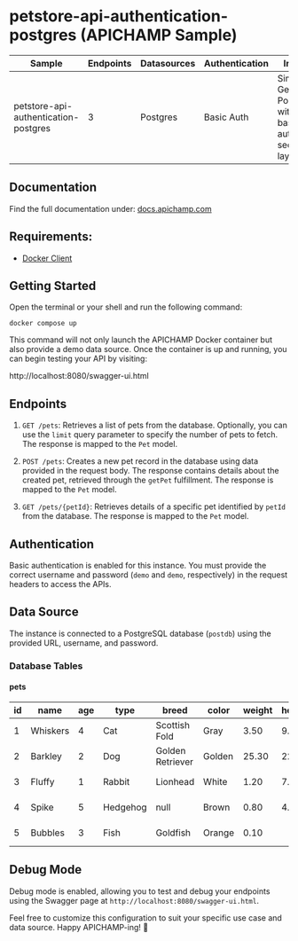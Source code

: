 # petstore-api-authentication-postgres (APICHAMP Sample)

| Sample                                 | Endpoints | Datasources | Authentication | Infos                                                                           |
|----------------------------------------|-----------|-------------|----------------|---------------------------------------------------------------------------------|
| petstore-api-authentication-postgres   | 3         | Postgres    | Basic Auth     | Simple Get and Post with a basic auth security layer                            |

## Documentation
Find the full documentation under: [docs.apichamp.com](https://docs.apichamp.com)

## Requirements:
- [Docker Client](https://docs.docker.com/get-started/overview/)

## Getting Started

Open the terminal or your shell and run the following command:

```docker compose up```

This command will not only launch the APICHAMP Docker container but also provide a demo 
data source. Once the container is up and running, you can begin testing your API by visiting:

http://localhost:8080/swagger-ui.html

## Endpoints

1. `GET /pets`: Retrieves a list of pets from the database. Optionally, you can use the `limit` query parameter to specify the number of pets to fetch. The response is mapped to the `Pet` model.

2. `POST /pets`: Creates a new pet record in the database using data provided in the request body. The response contains details about the created pet, retrieved through the `getPet` fulfillment. The response is mapped to the `Pet` model.

3. `GET /pets/{petId}`: Retrieves details of a specific pet identified by `petId` from the database. The response is mapped to the `Pet` model.

## Authentication

Basic authentication is enabled for this instance. You must provide the correct username and password (`demo` and `demo`, respectively) in the request headers to access the APIs.

## Data Source

The instance is connected to a PostgreSQL database (`postdb`) using the provided URL, username, and password.

### Database Tables

#### pets

| id | name     | age | type     | breed            | color    | weight  | height | date_of_birth | created_at   | updated_at   |
|----|----------|-----|----------|------------------|----------|---------|--------|---------------|--------------|--------------|
| 1  | Whiskers | 4   | Cat      | Scottish Fold    | Gray     | 3.50    | 9.50   | 2017-06-12    | Create_Time  | Updated_time |
| 2  | Barkley  | 2   | Dog      | Golden Retriever | Golden   | 25.30   | 22.00  | 2024-04-26    | Create_Time  | Updated_time |
| 3  | Fluffy   | 1   | Rabbit   | Lionhead         | White    | 1.20    | 7.80   | 2019-02-05    | Create_Time  | Updated_time |
| 4  | Spike    | 5   | Hedgehog | null             | Brown    | 0.80    | 4.50   | 2016-10-27    | Create_Time  | Updated_time |
| 5  | Bubbles  | 3   | Fish     | Goldfish         | Orange   | 0.10    |        | 2020-08-14    | Create_Time  | Updated_time |

## Debug Mode

Debug mode is enabled, allowing you to test and debug your endpoints using the Swagger page at `http://localhost:8080/swagger-ui.html`.

Feel free to customize this configuration to suit your specific use case and data source. Happy APICHAMP-ing! 🚀